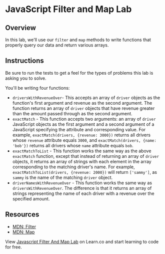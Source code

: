 # JavaScript Filter and Map Lab

## Overview

In this lab, we'll use our `filter` and `map` methods to write functions that properly query our data and return various arrays.

## Instructions

Be sure to run the tests to get a feel for the types of problems this lab is
asking you to solve.

You'll be writing four functions:

 * `driversWithRevenueOver`- This accepts an array of `driver` objects as the function's first argument and revenue as the second argument.  The function returns an array of `driver` objects that have revenue greater than the amount passed through as the second argument.
 * `exactMatch` - This function accepts two arguments: an array of `driver` JavaScript objects as the first argument and a second argument of a JavaScript specifying the attribute and corresponding value.  For example, `exactMatch(drivers, {revenue: 3000})` returns all drivers whose `revenue` attribute equals `3000`, and `exactMatch(drivers, {name: 'bob'})` returns all drivers whose `name` attribute equals `bob`.      
 * `exactMatchToList` - This function works the same way as the above `exactMatch` function, except that instead of returning an array of `driver` objects, it returns an array of strings with each element in the array corresponding to the matching driver's name.  For example, `exactMatchToList(drivers, {revenue: 2000})` will return `['sammy']`, as `sammy` is the name of the matching `driver` object.
 * `driverNamesWithRevenueOver` - This function works the same way as `driversWithRevenueOver`.  The difference is that it returns an array of strings representing the name of each driver with a revenue over the specified amount.  

## Resources

- [MDN: Filter](https://developer.mozilla.org/en-US/docs/Web/JavaScript/Reference/Global_Objects/Array/filter)              
- [MDN: Map](https://developer.mozilla.org/en-US/docs/Web/JavaScript/Reference/Global_Objects/Array/map)              

<p class='util--hide'>View <a href='https://learn.co/lessons/js-looping-and-iteration-filter-and-map-lab'>Javascript Filter And Map Lab</a> on Learn.co and start learning to code for free.</p>
